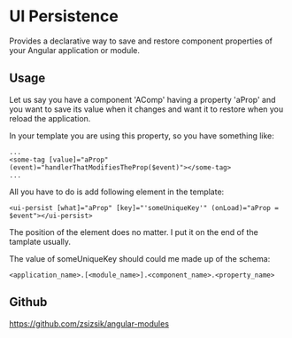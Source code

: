 # UI Persistence

Provides a declarative way to save and restore component properties of your Angular application or module.

## Usage

Let us say you have a component 'AComp' having a property 'aProp' and you want to save its value when it changes
and want it to restore when you reload the application.



In your template you are using this property, so you have something like:

```
...
<some-tag [value]="aProp" (event)="handlerThatModifiesTheProp($event)"></some-tag>
...
```

All you have to do is add following element in the template:
```
<ui-persist [what]="aProp" [key]="'someUniqueKey'" (onLoad)="aProp = $event"></ui-persist>
```    
The position of the element does no matter. I put it on the end of the tamplate usually.

The value of someUniqueKey should could me made up of the schema:
```
<application_name>.[<module_name>].<component_name>.<property_name>
```

## Github

https://github.com/zsizsik/angular-modules